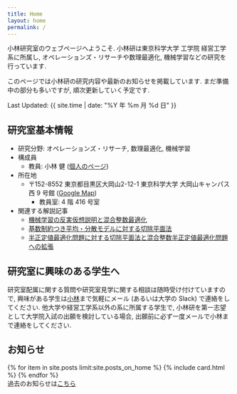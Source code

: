 ```yaml
---
title: Home
layout: home
permalink: /
---
```


<script type="text/x-mathjax-config">MathJax.Hub.Config({tex2jax:{inlineMath:[['\$','\$'],['\\(','\\)']],processEscapes:true},CommonHTML: {matchFontHeight:false}});</script>
<script type="text/javascript" async src="https://cdnjs.cloudflare.com/ajax/libs/mathjax/2.7.1/MathJax.js?config=TeX-MML-AM_CHTML"></script>

小林研究室のウェブページへようこそ. 小林研は東京科学大学 工学院 経営工学系に所属し, オペレーションズ・リサーチや数理最適化, 機械学習などの研究を行っています.   

このページでは小林研の研究内容や最新のお知らせを掲載しています. まだ準備中の部分も多いですが, 順次更新していく予定です.

Last Updated: {{ site.time | date: "%Y 年 %m 月 %d 日" }}
<br>
## 研究室基本情報
- 研究分野: オペレーションズ・リサーチ, 数理最適化, 機械学習
- 構成員
  - 教員: 小林 健 ([個人のページ](https://kenkoba2119.github.io/))
- 所在地
  - 〒152-8552  東京都目黒区大岡山2-12-1 東京科学大学 大岡山キャンパス 西 9 号館 ([Google Map](https://maps.app.goo.gl/YozBDce4D6CBm4dk8))
    - 教員室: 4 階 416 号室
- 関連する解説記事
    - [機械学習の反実仮想説明と混合整数最適化](https://orsj.org/wp-content/corsj/or69-3/or69_3_143.pdf)
    - [基数制約つき平均・分散モデルに対する切除平面法](https://orsj.org/wp-content/corsj/or67-7/or67_7_360.pdf)
    - [半正定値最適化問題に対する切除平面法と混合整数半正定値最適化問題への拡張](https://orsj.org/wp-content/corsj/or65-12/or65_12_656.pdf)  

## 研究室に興味のある学生へ

研究室配属に関する質問や研究室見学に関する相談は随時受け付けていますので, 興味がある学生は[小林](https://kenkoba2119.github.io/)まで気軽にメール (あるいは大学の Slack) で連絡をしてください. 他大学や経営工学系以外の系に所属する学生で, 小林研を第一志望として大学院入試の出願を検討している場合, 出願前に必ず一度メールで小林まで連絡をしてください.

## お知らせ

{% for item in site.posts limit:site.posts_on_home %}
{% include card.html %}
{% endfor %}
<br>
過去のお知らせは[こちら](/archive/)
